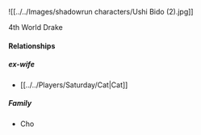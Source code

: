 ![[../../Images/shadowrun characters/Ushi Bido (2).jpg]]

4th World Drake

#### Relationships
##### ex-wife
- [[../../Players/Saturday/Cat|Cat]]

##### Family
- Cho
